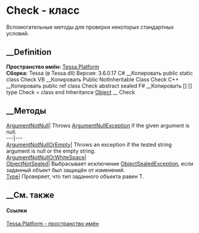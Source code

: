 # Check - класс
Вспомогательные методы для проверки некоторых стандартных условий.
## __Definition
 **Пространство имён:** [Tessa.Platform](N_Tessa_Platform.htm)  
 **Сборка:** Tessa (в Tessa.dll) Версия: 3.6.0.17
C# __Копировать
     public static class Check
VB __Копировать
     Public NotInheritable Class Check
C++ __Копировать
     public ref class Check abstract sealed
F# __Копировать
     [<AbstractClassAttribute>]
    [<SealedAttribute>]
    type Check = class end
Inheritance
    [Object](https://learn.microsoft.com/dotnet/api/system.object) __ Check
##  __Методы
[ArgumentNotNull](M_Tessa_Platform_Check_ArgumentNotNull.htm)|  Throws
[ArgumentNullException](https://learn.microsoft.com/dotnet/api/system.argumentnullexception)
if the given argument is null.  
---|---  
[ArgumentNotNullOrEmpty](M_Tessa_Platform_Check_ArgumentNotNullOrEmpty.htm)|
Throws an exception if the tested string argument is null or the empty string.  
[ArgumentNotNullOrWhiteSpace](M_Tessa_Platform_Check_ArgumentNotNullOrWhiteSpace.htm)|  
[ObjectNotSealed](M_Tessa_Platform_Check_ObjectNotSealed.htm)|  Выбрасывает
исключение
[ObjectSealedException](T_Tessa_Platform_ObjectSealedException.htm), если
заданный объект был защищён от изменений.  
[Type<T>](M_Tessa_Platform_Check_Type__1.htm)|  Проверяет, что тип заданного
объекта равен T.  
## __См. также
#### Ссылки
[Tessa.Platform - пространство имён](N_Tessa_Platform.htm)
